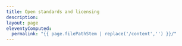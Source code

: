 ```yaml
---
title: Open standards and licensing
description:
layout: page
eleventyComputed:
  permalink: "{{ page.filePathStem | replace('/content','') }}/"
---
```

